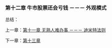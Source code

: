 ### 第十二章 牛市股票还会亏钱 －－－ 外观模式

总结：



上一章：[第十一章 无熟人难办事 －－－ 迪米特法则](https://github.com/flyingalex/design-patterns-by-php/blob/master/chapter11.md)

下一章：[第十三章](https://github.com/flyingalex/design-patterns-by-php/blob/master/chapter13.md)